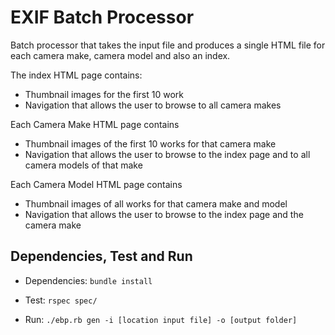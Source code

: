 # EXIF Batch Processor

Batch processor that takes the input file and produces a single HTML file for each camera make, camera model and also an index.


The index HTML page contains:

- Thumbnail images for the first 10 work
- Navigation that allows the user to browse to all camera makes

Each Camera Make HTML page contains

- Thumbnail images of the first 10 works for that camera make
- Navigation that allows the user to browse to the index page and to all camera models of that make

Each Camera Model HTML page contains

- Thumbnail images of all works for that camera make and model
- Navigation that allows the user to browse to the index page and the camera make

## Dependencies, Test and Run

- Dependencies: `bundle install`

- Test: `rspec spec/`

- Run: `./ebp.rb gen -i [location input file] -o [output folder]`